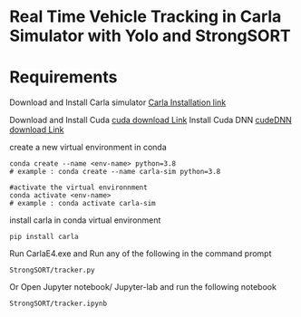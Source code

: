 # Real Time Vehicle Tracking in Carla Simulator with Yolo and StrongSORT

# Requirements 

Download and Install Carla simulator [Carla Installation link](https://carla.readthedocs.io/en/latest/start_quickstart/)

Download and Install Cuda [cuda download Link](https://developer.nvidia.com/cuda-downloads)
Install Cuda DNN [cudeDNN download Link](https://docs.nvidia.com/deeplearning/cudnn/install-guide/index.html)

create a new virtual environment in conda 
```
conda create --name <env-name> python=3.8
# example : conda create --name carla-sim python=3.8

#activate the virtual environnment
conda activate <env-name>   
# example : conda activate carla-sim

```
install carla in conda virtual environment
```
pip install carla
```
Run CarlaE4.exe and Run any of the following in the command prompt 
```
StrongSORT/tracker.py
```
Or Open Jupyter notebook/ Jupyter-lab and run the following notebook
```
StrongSORT/tracker.ipynb
```
